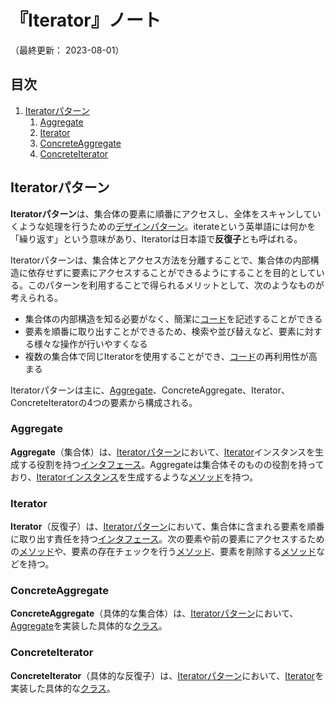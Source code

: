 # 『Iterator』ノート

（最終更新： 2023-08-01）


## 目次

1. [Iteratorパターン](#iteratorパターン)
	1. [Aggregate](#aggregate)
	1. [Iterator](#iterator)
	1. [ConcreteAggregate](#concreteaggregate)
	1. [ConcreteIterator](#concreteiterator)


## Iteratorパターン

**Iteratorパターン**は、集合体の要素に順番にアクセスし、全体をスキャンしていくような処理を行うための[デザインパターン](./design_pattern.md#デザインパターン)。iterateという英単語には何かを「繰り返す」という意味があり、Iteratorは日本語で**反復子**とも呼ばれる。

Iteratorパターンは、集合体とアクセス方法を分離することで、集合体の内部構造に依存せずに要素にアクセスすることができるようにすることを目的としている。このパターンを利用することで得られるメリットとして、次のようなものが考えられる。

- 集合体の内部構造を知る必要がなく、簡潔に[コード](../../../../programming/_/chapters/programming.md#ソースコード)を記述することができる
- 要素を順番に取り出すことができるため、検索や並び替えなど、要素に対する様々な操作が行いやすくなる
- 複数の集合体で同じIteratorを使用することができ、[コード](../../../../programming/_/chapters/programming.md#ソースコード)の再利用性が高まる

Iteratorパターンは主に、[Aggregate](#aggregate)、ConcreteAggregate、Iterator、ConcreteIteratorの4つの要素から構成される。

### Aggregate

**Aggregate**（集合体）は、[Iteratorパターン](#iteratorパターン)において、[Iterator](#iterator)インスタンスを生成する役割を持つ[インタフェース](../../../../programming/_/chapters/object_oriented.md#インタフェース)。Aggregateは集合体そのものの役割を持っており、[Iterator](#iterator)[インスタンス](../../../../programming/_/chapters/object_oriented.md#インスタンス)を生成するような[メソッド](../../../../programming/_/chapters/object_oriented.md#メソッド)を持つ。

### Iterator

**Iterator**（反復子）は、[Iteratorパターン](#iteratorパターン)において、集合体に含まれる要素を順番に取り出す責任を持つ[インタフェース](../../../../programming/_/chapters/object_oriented.md#インタフェース)。次の要素や前の要素にアクセスするための[メソッド](../../../../programming/_/chapters/object_oriented.md#メソッド)や、要素の存在チェックを行う[メソッド](../../../../programming/_/chapters/object_oriented.md#メソッド)、要素を削除する[メソッド](../../../../programming/_/chapters/object_oriented.md#メソッド)などを持つ。

### ConcreteAggregate

**ConcreteAggregate**（具体的な集合体）は、[Iteratorパターン](#iteratorパターン)において、[Aggregate](#aggregate)を実装した具体的な[クラス](../../../../programming/_/chapters/object_oriented.md#クラス)。

### ConcreteIterator

**ConcreteIterator**（具体的な反復子）は、[Iteratorパターン](#iteratorパターン)において、[Iterator](#iterator)を実装した具体的な[クラス](../../../../programming/_/chapters/object_oriented.md#クラス)。
